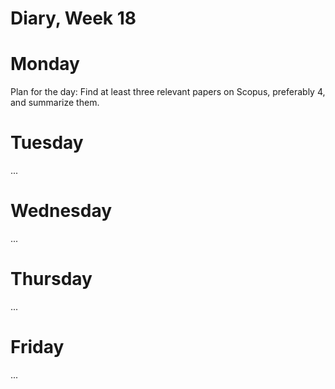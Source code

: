 # Diary, Week 18

# Monday

Plan for the day: Find at least three relevant papers on Scopus, preferably 4, and summarize them.

# Tuesday

...

# Wednesday

...

# Thursday

...

# Friday

...
